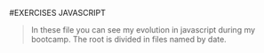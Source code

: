 #EXERCISES JAVASCRIPT

>In these file you can see my evolution in javascript during my bootcamp. The root is divided in files named by date.

